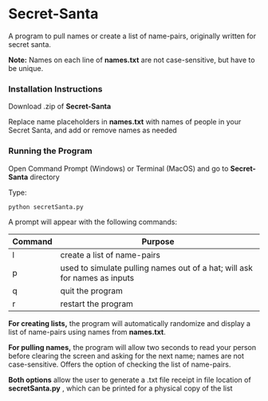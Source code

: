 # Secret-Santa
A program to pull names or create a list of name-pairs, originally written for secret santa.

**Note:** Names on each line of **names.txt** are not case-sensitive, but have to be unique.

### Installation Instructions ###
Download .zip of **Secret-Santa**

Replace name placeholders in **names.txt** with names of people in your Secret Santa, and add or remove names as needed

### Running the Program ###
Open Command Prompt (Windows) or Terminal (MacOS) and go to **Secret-Santa** directory

Type:
```
python secretSanta.py
```
A prompt will appear with the following commands:

| Command | Purpose                                                                   |
| ------- | ------------------------------------------------------------------------- |
| l       | create a list of name-pairs                                               |
| p       | used to simulate pulling names out of a hat; will ask for names as inputs |
| q       | quit the program                                                          |
| r       | restart the program                                                       |

**For creating lists,** the program will automatically randomize and display a list of name-pairs using names from **names.txt**.

**For pulling names,** the program will allow two seconds to read your person before clearing the screen and asking for the next name; names are not case-sensitive. Offers the option of checking the list of name-pairs.

**Both options** allow the user to generate a .txt file receipt in file location of **secretSanta.py** , which can be printed for a physical copy of the list
